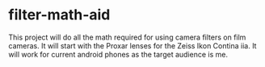 # filter-math-aid

This project will do all the math required for using camera filters on film cameras. It will start with the Proxar lenses for the Zeiss Ikon Contina iia. It will work for current android phones as the target audience is me.
